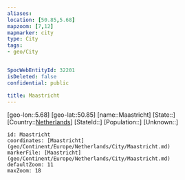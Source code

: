 ```yaml
---
aliases: 
location: [50.85,5.68]
mapzoom: [7,12] 
mapmarker: city 
type: City
tags:
- geo/City


SpocWebEntityId: 32201
isDeleted: false
confidential: public

title: Maastricht
---
```

[geo-lon::5.68]
[geo-lat::50.85]
[name::Maastricht]
[State::]
[Country::[Netherlands](geo/Continent/Europe/Netherlands.md)]
[StateId::]
[Population::]
[Unknown::]


```leaflet
id: Maastricht
coordinates: [Maastricht](geo/Continent/Europe/Netherlands/City/Maastricht.md)
markerFile: [Maastricht](geo/Continent/Europe/Netherlands/City/Maastricht.md)
defaultZoom: 11 
maxZoom: 18
```


